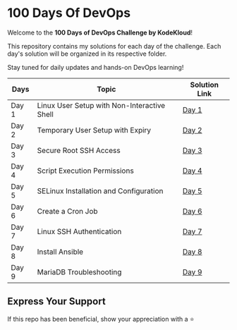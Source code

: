 # 100 Days Of DevOps

Welcome to the **100 Days of DevOps Challenge by KodeKloud**!

This repository contains my solutions for each day of the challenge. Each day's solution will be organized in its respective folder.

Stay tuned for daily updates and hands-on DevOps learning!

| Days  | Topic                                       | Solution Link                                                    |
| ----- | ------------------------------------------- | ---------------------------------------------------------------- |
| Day 1 | Linux User Setup with Non-Interactive Shell | [Day 1](Day%201/README.md)                                       |
| Day 2 | Temporary User Setup with Expiry            | [Day 2](Day%202/Temporary%20User%20Setup%20with%20Expiry.md)     |
| Day 3 | Secure Root SSH Access                      | [Day 3](Day%203/Secure%20Root%20SSH%20Access.md)                 |
| Day 4 | Script Execution Permissions                | [Day 4](Day%204/Script%20Execution%20Permissions.md)             |
| Day 5 | SELinux Installation and Configuration      | [Day 5](Day%205/SElinux%20Installation%20and%20Configuration.md) |
| Day 6 | Create a Cron Job                           | [Day 6](Day%206/Create%20a%20Cron%20Job.md)                      |
| Day 7 | Linux SSH Authentication                    | [Day 7](Day%207/Linux-SSH-Authentication.md)                     |
| Day 8 | Install Ansible                             | [Day 8](Day%208/Install%20Ansible.md)                            |
| Day 9 | MariaDB Troubleshooting                     | [Day 9](Day%209/MariaDB-Troubleshooting.md)                      |

## Express Your Support

If this repo has been beneficial, show your appreciation with a ⭐
